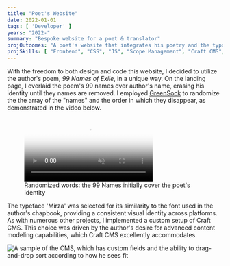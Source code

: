 ```yaml
---
title: "Poet's Website"
date: 2022-01-01
tags: [ 'Developer' ]
years: "2022-"
summary: "Bespoke website for a poet & translator"
projOutcomes: "A poet's website that integrates his poetry and the typography from his inaugural chapbook."
projSkills: [ "Frontend", "CSS", "JS", "Scope Management", "Craft CMS", "Design" ]
---
```


With the freedom to both design and code this website, I decided to utilize the author's poem, *99 Names of Exile*, in a unique way. On the landing page, I overlaid the poem's 99 names over author's name, erasing his identity until they names are removed. I employed [GreenSock](https://greensock.com/) to randomize the the array of the "names" and the order in which they disappear, as demonstrated in the video below.

<figure>
<video autoplay loop muted playsinline poster="/kaveh-cover.jpg">
  <source src="/kaveh.mp4" type="video/mp4">
</video>
<figcaption>Randomized words: the 99 Names initially cover the poet's identity</figcaption>
</figure>
</figure>

The typeface 'Mirza' was selected for its similarity to the font used in the author's chapbook, providing a consistent visual identity across platforms. As with numerous other projects, I implemented a custom setup of Craft CMS. This choice was driven by the author's desire for advanced content modeling capabilities, which Craft CMS excellently accommodates.

![A sample of the CMS, which has custom fields and the ability to drag-and-drop sort according to how he sees fit](/kahehbassiri-cms.jpg)